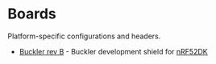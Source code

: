 Boards
======

Platform-specific configurations and headers.

 * [Buckler rev B](../../hardware/rev_b/) - Buckler development shield for [nRF52DK](http://infocenter.nordicsemi.com/index.jsp?topic=%2Fcom.nordic.infocenter.nrf52%2Fdita%2Fnrf52%2Fdevelopment%2Fnrf52_dev_kit.html)

